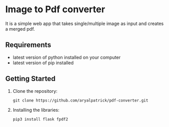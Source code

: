 # Image to Pdf converter
It is a simple web app that takes single/multiple image as input and creates a merged pdf.

## Requirements
- latest version of python installed on your computer
- latest version of pip installed

## Getting Started
1. Clone the repository:
   ```
   git clone https://github.com/aryalpatrick/pdf-converter.git
   ```
2. Installing the libraries:
   ```
   pip3 install flask fpdf2
   ```
